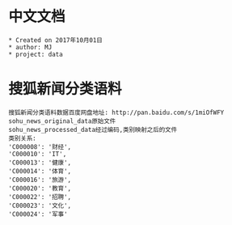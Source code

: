 # 中文文档

    * Created on 2017年10月01日
    * author: MJ
    * project: data

# 搜狐新闻分类语料
    搜狐新闻分类语料数据百度网盘地址: http://pan.baidu.com/s/1miOfWFY
    sohu_news_original_data原始文件
    sohu_news_processed_data经过编码,类别映射之后的文件
    类别关系:
    'C000008': '财经',
    'C000010': 'IT',
    'C000013': '健康',
    'C000014': '体育',
    'C000016': '旅游',
    'C000020': '教育',
    'C000022': '招聘',
    'C000023': '文化',
    'C000024': '军事'